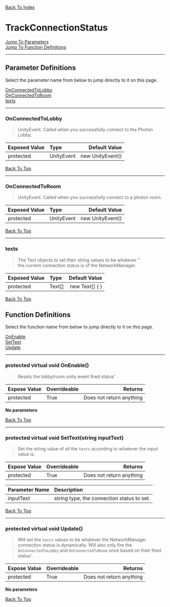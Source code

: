 [Back To Index](../../../index.md)

# TrackConnectionStatus

[Jump To Parameters](#parameter-definitions)<br/>
[Jump To Function Definitions](#functions-definitions)<br/>

--------------------------------------------------------
## Parameter Definitions<a name="parameter-definitions"></a>

Select the parameter name from below to jump directly to it on this page.

[OnConnectedToLobby](#parameter-OnConnectedToLobby)<br>
[OnConnectedToRoom](#parameter-OnConnectedToRoom)<br>
[texts](#parameter-texts)<br>

------------------
### OnConnectedToLobby<a name="parameter-OnConnectedToLobby"></a>

> UnityEvent. Called when you successfully connect to the Photon Lobby.

| Exposed Value | Type | Default Value |
|:---|:---|---:|
|protected |UnityEvent|new UnityEvent()

[Back To Top](#)

------------------
### OnConnectedToRoom<a name="parameter-OnConnectedToRoom"></a>

> UnityEvent. Called when you successfully connect to a photon room.

| Exposed Value | Type | Default Value |
|:---|:---|---:|
|protected |UnityEvent|new UnityEvent()

[Back To Top](#)

------------------
### texts<a name="parameter-texts"></a>

> The Text objects to set their string values to be whatever " <br>the current connection status is of the NetworkManager.

| Exposed Value | Type | Default Value |
|:---|:---|---:|
|protected |Text[]|new Text[] { }

[Back To Top](#)

## Function Definitions<a name="functions-definitions"></a>

Select the function name from below to jump directly to it on this page.

[OnEnable](#OnEnable)<br>
[SetText](#SetText)<br>
[Update](#Update)<br>

------------------
### protected virtual void OnEnable()<a name="OnEnable"></a>

>   Resets the lobby/room unity event fired status' 

| Expose Value | Overrideable | Returns |
|:---|:---|---:|
|protected|True|Does not return anything|

**No parameters**

[Back To Top](#)

------------------
### protected virtual void SetText(string inputText)<a name="SetText"></a>

>   Set the string value of all the `texts` according to whatever the input value is. 

| Expose Value | Overrideable | Returns |
|:---|:---|---:|
|protected|True|Does not return anything|

| Parameter Name | Description |
|:---|:---|
|inputText|string type, the connection status to set.|

[Back To Top](#)

------------------
### protected virtual void Update()<a name="Update"></a>

>   Will set the `texts` values to be whatever the NetworkManager connection status is dynamically. Will also only fire the `OnConnectedToLobby` and `OnConnectedToRoom` once based on their fired status'. 

| Expose Value | Overrideable | Returns |
|:---|:---|---:|
|protected|True|Does not return anything|

**No parameters**

[Back To Top](#)

